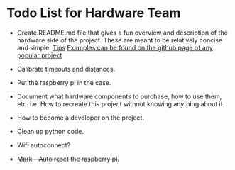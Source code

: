 Todo List for Hardware Team
===========================
- Create README.md file that gives a fun overview and description of the
hardware side of the project.  These are meant to be relatively concise and
simple.
[Tips](http://stackoverflow.com/questions/2304863/how-to-write-a-good-readme)
[Examples can be found on the github page of any popular project](https://github.com/muan/github-gmail)

- Calibrate timeouts and distances.
- Put the raspberry pi in the case.
- Document what hardware components to purchase, how to use them, etc.
i.e. How to recreate this project without knowing anything about it.
- How to become a developer on the project.
- Clean up python code.
- Wifi autoconnect?
- ~~Mark - Auto reset the raspberry pi.~~

